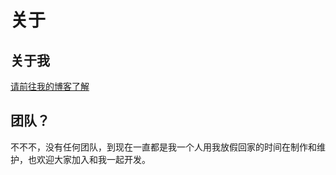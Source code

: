 # 关于
## 关于我
[请前往我的博客了解](https://blog.hotpe.top/about)

## 团队？
不不不，没有任何团队，到现在一直都是我一个人用我放假回家的时间在制作和维护，也欢迎大家加入和我一起开发。

